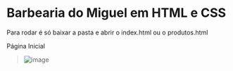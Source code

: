 <h1>Barbearia do Miguel em HTML e CSS</h1>

Para rodar é só baixar a pasta e abrir o index.html ou o produtos.html


Página Inicial

> ![image](https://user-images.githubusercontent.com/73134442/204502141-cd67f530-8c6a-4133-957f-802d29c28398.png)

